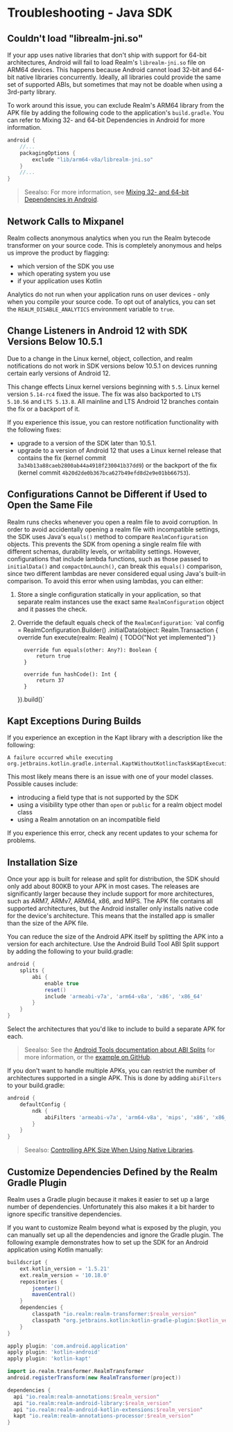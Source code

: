 # Troubleshooting - Java SDK
## Couldn't load "librealm-jni.so"
If your app uses native libraries that don't ship with support for
64-bit architectures, Android will fail to load Realm's
`librealm-jni.so` file on ARM64 devices. This happens because Android
cannot load 32-bit and 64-bit native libraries concurrently. Ideally,
all libraries could provide the same set of supported ABIs, but
sometimes that may not be doable when using a 3rd-party library.

To work around this issue, you can exclude Realm's ARM64 library from
the APK file by adding the following code to the application's
`build.gradle`. You can refer to Mixing 32- and 64-bit Dependencies in Android for more information.

```gradle
android {
    //...
    packagingOptions {
        exclude "lib/arm64-v8a/librealm-jni.so"
    }
    //...
}
```

> Seealso:
> For more information, see [Mixing 32- and 64-bit Dependencies in Android](https://corbt.com/posts/2015/09/18/mixing-32-and-64bit-dependencies-in-android.html).
>

## Network Calls to Mixpanel
Realm collects anonymous analytics when you run the
Realm bytecode transformer on your source code. This is
completely anonymous and helps us improve the product by flagging:

- which version of the SDK you use
- which operating system you use
- if your application uses Kotlin

Analytics do not run when your application runs on user devices - only
when you compile your source code. To opt out of analytics, you can set
the `REALM_DISABLE_ANALYTICS` environment variable to `true`.

## Change Listeners in Android 12 with SDK Versions Below 10.5.1
Due to a change in the Linux kernel,
object, collection, and realm notifications do not work in SDK versions below
10.5.1 on devices running certain early versions of
Android 12.

This change effects Linux kernel versions beginning with `5.5`.
Linux kernel version `5.14-rc4` fixed the issue. The fix was
also backported to `LTS 5.10.56` and `LTS 5.13.8`. All mainline
and LTS Android 12 branches contain the fix or a backport of it.

If you experience this issue, you can restore notification functionality
with the following fixes:

- upgrade to a version of the SDK later than 10.5.1.
- upgrade to a version of Android 12 that uses a Linux kernel release
that contains the fix (kernel commit `3a34b13a88caeb2800ab44a4918f230041b37dd9`)
or the backport of the fix (kernel commit `4b20d2de0b367bca627b49efd8d2e9e01bb66753`).

## Configurations Cannot be Different if Used to Open the Same File
Realm runs checks whenever you open a realm file to
avoid corruption. In order to avoid accidentally opening a realm
file with incompatible settings, the SDK uses Java's `equals()` method
to compare `RealmConfiguration` objects. This prevents the SDK from
opening a single realm file with different schemas, durability levels,
or writability settings. However, configurations that include lambda
functions, such as those passed to
`initialData()`
and
`compactOnLaunch()`,
can break this `equals()` comparison, since two different lambdas are
never considered equal using Java's built-in comparison.
To avoid this error when using lambdas, you can either:

1. Store a single configuration statically in your application, so that
separate realm instances use the exact same
`RealmConfiguration` object and it passes the check.
2. Override the default equals check of the `RealmConfiguration`: `val config = RealmConfiguration.Builder()
     .initialData(object: Realm.Transaction {
         override fun execute(realm: Realm) {
             TODO("Not yet implemented")
         }

         override fun equals(other: Any?): Boolean {
             return true
         }

         override fun hashCode(): Int {
             return 37
         }
     }).build()`

## Kapt Exceptions During Builds
If you experience an exception in the Kapt library with a description
like the following:

```
A failure occurred while executing org.jetbrains.kotlin.gradle.internal.KaptWithoutKotlincTask$KaptExecutionWorkAction
```

This most likely means there is an issue with one of your model classes.
Possible causes include:

- introducing a field type that is not supported by the SDK
- using a visibility type other than `open` or `public` for a realm object model class
- using a Realm annotation on an incompatible field

If you experience this error, check any recent updates to your schema for
problems.

## Installation Size
Once your app is built for release and split for distribution, the SDK
should only add about 800KB to your APK in most cases. The releases are
significantly larger because they include support for more architectures,
such as ARM7, ARMv7, ARM64, x86, and MIPS. The APK file contains all
supported architectures, but the Android installer only installs native
code for the device's architecture. This means that the installed app
is smaller than the size of the APK file.

You can reduce the size of the Android APK itself by splitting the APK
into a version for each architecture. Use the Android Build Tool ABI
Split support by adding the following to your build.gradle:

```gradle
android {
    splits {
        abi {
            enable true
            reset()
            include 'armeabi-v7a', 'arm64-v8a', 'x86', 'x86_64'
        }
    }
}
```

Select the architectures that you'd like to include to build a separate
APK for each.

> Seealso:
> See the [Android Tools documentation about ABI Splits](https://developer.android.com/studio/build/configure-apk-splits.html)
for more information, or the [example on GitHub](https://github.com/realm/realm-java/tree/master/examples/gridViewExample).
>

If you don't want to handle multiple APKs, you can restrict the number
of architectures supported in a single APK. This is done by adding
`abiFilters` to your build.gradle:

```gradle
android {
    defaultConfig {
        ndk {
            abiFilters 'armeabi-v7a', 'arm64-v8a', 'mips', 'x86', 'x86_64'
        }
    }
}
```

> Seealso:
> [Controlling APK Size When Using Native Libraries](https://medium.com/android-news/controlling-apk-size-when-using-native-libraries-45c6c0e5b70a).
>

## Customize Dependencies Defined by the Realm Gradle Plugin
Realm uses a Gradle plugin because it makes it easier to set
up a large number of dependencies. Unfortunately this also makes it a
bit harder to ignore specific transitive dependencies.

If you want to customize Realm beyond what is exposed by the
plugin, you can manually set up all the dependencies and ignore the
Gradle plugin. The following example demonstrates how to set up the SDK
for an Android application using Kotlin manually:

```gradle
buildscript {
    ext.kotlin_version = '1.5.21'
    ext.realm_version = '10.18.0'
    repositories {
        jcenter()
        mavenCentral()
    }
    dependencies {
        classpath "io.realm:realm-transformer:$realm_version"
        classpath "org.jetbrains.kotlin:kotlin-gradle-plugin:$kotlin_version"
    }
}

apply plugin: 'com.android.application'
apply plugin: 'kotlin-android'
apply plugin: 'kotlin-kapt'

import io.realm.transformer.RealmTransformer
android.registerTransform(new RealmTransformer(project))

dependencies {
  api "io.realm:realm-annotations:$realm_version"
  api "io.realm:realm-android-library:$realm_version"
  api "io.realm:realm-android-kotlin-extensions:$realm_version"
  kapt "io.realm:realm-annotations-processor:$realm_version"
}
```
